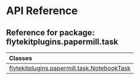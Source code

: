 # API Reference

## Reference for package: flytekitplugins.papermill.task

| Classes  |
| :------------- |
| [flytekitplugins.papermill.task.NotebookTask](flytekitplugins_papermill_task_notebooktask) |
